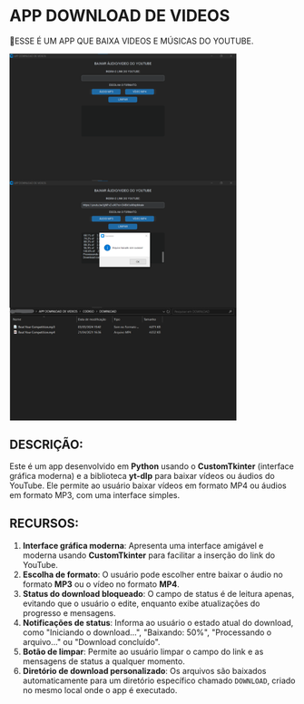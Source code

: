 # APP DOWNLOAD DE VIDEOS
📱ESSE É UM APP QUE BAIXA VIDEOS E MÚSICAS DO YOUTUBE.

<img src="./IMAGENS/FOTO_01.png" align="center" width="400"> <br>
<img src="./IMAGENS/FOTO_02.png" align="center" width="400"> <br>
<img src="./IMAGENS/FOTO_03.png" align="center" width="400"> <br>

## DESCRIÇÃO:
Este é um app desenvolvido em **Python** usando o **CustomTkinter** (interface gráfica moderna) e a biblioteca **yt-dlp** para baixar vídeos ou áudios do YouTube. Ele permite ao usuário baixar vídeos em formato MP4 ou áudios em formato MP3, com uma interface simples.

## RECURSOS:
1. **Interface gráfica moderna**: Apresenta uma interface amigável e moderna usando **CustomTkinter** para facilitar a inserção do link do YouTube.
2. **Escolha de formato**: O usuário pode escolher entre baixar o áudio no formato **MP3** ou o vídeo no formato **MP4**.
3. **Status do download bloqueado**: O campo de status é de leitura apenas, evitando que o usuário o edite, enquanto exibe atualizações do progresso e mensagens.
4. **Notificações de status**: Informa ao usuário o estado atual do download, como "Iniciando o download...", "Baixando: 50%", "Processando o arquivo..." ou "Download concluído".
5. **Botão de limpar**: Permite ao usuário limpar o campo do link e as mensagens de status a qualquer momento.
6. **Diretório de download personalizado**: Os arquivos são baixados automaticamente para um diretório específico chamado `DOWNLOAD`, criado no mesmo local onde o app é executado.
   
